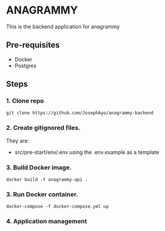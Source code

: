 # ANAGRAMMY

This is the backend application for anagrammy

## Pre-requisites
* Docker
* Postgres


## Steps

### 1. Clone repo

```
git clone https://github.com/JosephAyo/anagrammy-backend
```

### 2. Create gitignored files.
They are:
- src/pre-start/env/.env using the .env.example as a template

### 3. Build Docker image.

```
docker build -t anagrammy-api .
```
### 3. Run Docker container.

```
docker-compose -f docker-compose.yml up
```

### 4. Application management